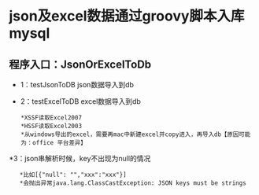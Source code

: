 json及excel数据通过groovy脚本入库mysql
===========================

程序入口：JsonOrExcelToDb
------
 * 1：testJsonToDB json数据导入到db
 * 2：testExcelToDB excel数据导入到db
 
       *XSSF读取Excel2007
       *HSSF读取Excel2003
       *从windows导出的excel，需要再mac中新建excel并copy进入，再导入db【原因可能为：office 平台差异】
       
 *3：json串解析时候，key不出现为null的情况
 
       *比如[{"null": "","xxx":"xxx"}]
       *会抛出异常java.lang.ClassCastException: JSON keys must be strings
